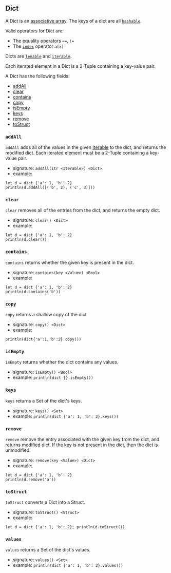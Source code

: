 ## Dict

A Dict is an [associative array](https://en.wikipedia.org/wiki/Associative_array).  The
keys of a dict are all [`hashable`](interfaces.html#hashable).

Valid operators for Dict are:

* The equality operators `==`, `!=`
* The [`index`](interfaces.html#indexable) operator `a[x]`

Dicts are
[`lenable`](interfaces.html#lenable) and
[`iterable`](interfaces.html#iterable).

Each iterated element in a Dict is a 2-Tuple containing a key-value pair.

A Dict has the following fields:

* [addAll](#addall)
* [clear](#clear)
* [contains](#contains)
* [copy](#copy)
* [isEmpty](#isempty)
* [keys](#keys)
* [remove](#remove)
* [toStruct](#tostruct)

### `addAll`

`addAll` adds all of the values in the given [Iterable](interfaces.html#iterable)
to the dict, and returns the modified dict.
Each iterated element must be a 2-Tuple containing a key-value pair.

* signature: `addAll(itr <Iterable>) <Dict>`
* example:

```
let d = dict {'a': 1, 'b': 2}
println(d.addAll([('b', 2), ('c', 3)]))
```

### `clear`

`clear` removes all of the entries from the dict, and returns the empty dict.

* signature: `clear() <Dict>`
* example:

```
let d = dict {'a': 1, 'b': 2}
println(d.clear())
```

### `contains`

`contains` returns whether the given key is present in the dict.

* signature: `contains(key <Value>) <Bool>`
* example:

```
let d = dict {'a': 1, 'b': 2}
println(d.contains('b'))
```

### `copy`

`copy` returns a shallow copy of the dict

* signature: `copy() <Dict>`
* example:

```
println(dict{'a':1,'b':2}.copy())
```

### `isEmpty`

`isEmpty` returns whether the dict contains any values.

* signature: `isEmpty() <Bool>`
* example: `println(dict {}.isEmpty())`

### `keys`

`keys` returns a Set of the dict's keys.

* signature: `keys() <Set>`
* example: `println(dict {'a': 1, 'b': 2}.keys())`

### `remove`

`remove` remove the entry associated with the given key from the dict,
and returns modified dict.  If the key is not present in the dict, then
the dict is unmodified.

* signature: `remove(key <Value>) <Dict>`
* example:

```
let d = dict {'a': 1, 'b': 2}
println(d.remove('a'))
```

### `toStruct`

`toStruct` converts a Dict into a Struct.

* signature: `toStruct() <Struct>`
* example:

```
let d = dict {'a': 1, 'b': 2}; println(d.toStruct())
```

### `values`

`values` returns a Set of the dict's values.

* signature: `values() <Set>`
* example: `println(dict {'a': 1, 'b': 2}.values())`

